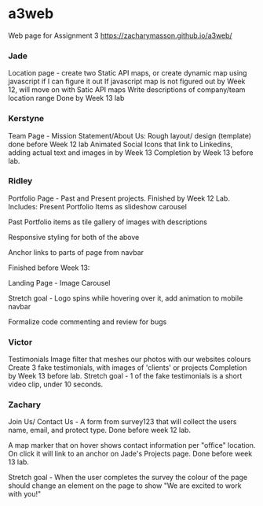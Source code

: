 # a3web
Web page for Assignment 3
https://zacharymasson.github.io/a3web/


### Jade
Location page - create two Static API maps, or create dynamic map using javascript if I can figure it out
If javascript map is not figured out by Week 12, will move on with Satic API maps
Write descriptions of company/team location range
Done by Week 13 lab

### Kerstyne
Team Page - Mission Statement/About Us: Rough layout/ design (template) done before Week 12 lab
Animated Social Icons that link to Linkedins, adding actual text and images in by Week 13
Completion by Week 13 before lab. 

### Ridley
Portfolio Page - Past and Present projects. Finished by Week 12 Lab. Includes:
Present Portfolio Items as slideshow carousel

Past Portfolio items as tile gallery of images with descriptions

Responsive styling for both of the above

Anchor links to parts of page from navbar




Finished before Week 13:

Landing Page - Image Carousel

Stretch goal - Logo spins while hovering over it, add animation to mobile navbar

Formalize code commenting and review for bugs

### Victor
Testimonials
Image filter that meshes our photos with our websites colours
Create 3 fake testimonials, with images of 'clients' or projects Completion by Week 13 before lab. 
Stretch goal - 1 of the fake testimonials is a short video clip, under 10 seconds.

### Zachary
Join Us/ Contact Us - A form from survey123 that will collect the users name, email, and protect type. Done before week 12 lab.

A map marker that on hover shows contact information per "office" location. On click it will link to an anchor on Jade's Projects page. Done before week 13 lab. 

Stretch goal - When the user completes the survey the colour of the page should change an element on the page to show "We are excited to work with you!"

